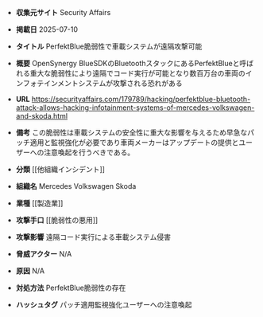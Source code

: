 - **収集元サイト**
Security Affairs

- **掲載日**
2025-07-10

- **タイトル**
PerfektBlue脆弱性で車載システムが遠隔攻撃可能

- **概要**
OpenSynergy BlueSDKのBluetoothスタックにあるPerfektBlueと呼ばれる重大な脆弱性により遠隔でコード実行が可能となり数百万台の車両のインフォテインメントシステムが攻撃される恐れがある

- **URL**
https://securityaffairs.com/179789/hacking/perfektblue-bluetooth-attack-allows-hacking-infotainment-systems-of-mercedes-volkswagen-and-skoda.html

- **備考**
この脆弱性は車載システムの安全性に重大な影響を与えるため早急なパッチ適用と監視強化が必要であり車両メーカーはアップデートの提供とユーザーへの注意喚起を行うべきである。

- **分類**
[[他組織インシデント]]

- **組織名**
Mercedes Volkswagen Skoda

- **業種**
[[製造業]]

- **攻撃手口**
[[脆弱性の悪用]]

- **攻撃影響**
遠隔コード実行による車載システム侵害

- **脅威アクター**
N/A

- **原因**
N/A

- **対処方法**
PerfektBlue脆弱性の存在

- **ハッシュタグ**
パッチ適用監視強化ユーザーへの注意喚起
